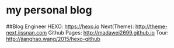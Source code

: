 # my personal blog
##Blog Engineer
HEXO: https://hexo.io
Next(Theme): http://theme-next.iissnan.com
Github Pages: http://madawei2699.github.io
Tour: http://jianghao.wang/2015/hexo-github
